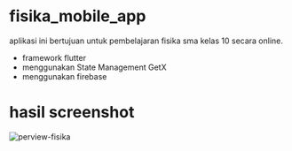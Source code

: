 
# fisika_mobile_app

aplikasi ini bertujuan untuk pembelajaran fisika sma kelas 10 secara online.

- framework flutter
- menggunakan State Management GetX
- menggunakan firebase

# hasil screenshot


![perview-fisika](https://github.com/Maulidis/fisika-mobile/assets/82792003/4c59ca1a-9308-4e7c-baca-ef827903dd43)
